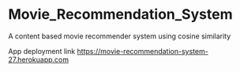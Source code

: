 # Movie_Recommendation_System

A content based movie recommender system using cosine similarity

App deployment link
https://movie-recommendation-system-27.herokuapp.com
